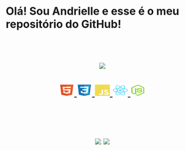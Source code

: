 <h1>Olá! Sou Andrielle e esse é o meu repositório do GitHub!<h1>

<div align="center">
  <div>
  
<br>
  <a href="https://github.com/XandyNinfadora">
  <img height="100em" src="https://github-readme-stats.vercel.app/api?username=XandyNinfadora&show_icons=true&theme=cobalt&include_all_commits=true&count_private=true"/>
</div>

<div style="display: inline_block"><br>
  <img alt="Rafa-HTML" height="30" width="40" src="https://raw.githubusercontent.com/devicons/devicon/master/icons/html5/html5-original.svg">
  <img alt="Rafa-CSS" height="30" width="40" src="https://raw.githubusercontent.com/devicons/devicon/master/icons/css3/css3-original.svg">
  <img alt="Rafa-Js" height="30" width="40" src="https://raw.githubusercontent.com/devicons/devicon/master/icons/javascript/javascript-plain.svg">
  <img alt="Rafa-React" height="30" width="40" src="https://raw.githubusercontent.com/devicons/devicon/master/icons/react/react-original.svg">
  <img alt="Rafa-NODEJS" height="30" width="40" src="https://raw.githubusercontent.com/devicons/devicon/master/icons/nodejs/nodejs-original.svg">
</div>

  ##
  
<div><br>
  <a href = "mailto:andyps.desginer@gmail.com"><img src="https://img.shields.io/badge/Gmail-D14836?style=for-the-badge&logo=gmail&logoColor=white" target="_blank"></a>
  <a href="https://www.linkedin.com/in/andrielle-pessanha-9130b324b/" target="_blank"><img src="https://img.shields.io/badge/-LinkedIn-%230077B5?style=for-the-badge&logo=linkedin&logoColor=white" target="_blank"></a> 
</div>
<br>
</div>
